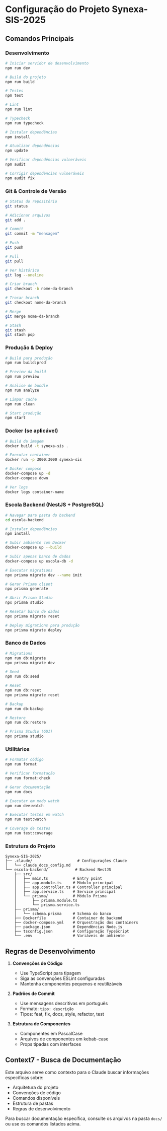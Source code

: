 # Configuração do Projeto Synexa-SIS-2025

## Comandos Principais

### Desenvolvimento
```bash
# Iniciar servidor de desenvolvimento
npm run dev

# Build do projeto
npm run build

# Testes
npm test

# Lint
npm run lint

# Typecheck
npm run typecheck

# Instalar dependências
npm install

# Atualizar dependências
npm update

# Verificar dependências vulneráveis
npm audit

# Corrigir dependências vulneráveis
npm audit fix
```

### Git & Controle de Versão
```bash
# Status do repositório
git status

# Adicionar arquivos
git add .

# Commit
git commit -m "mensagem"

# Push
git push

# Pull
git pull

# Ver histórico
git log --oneline

# Criar branch
git checkout -b nome-da-branch

# Trocar branch
git checkout nome-da-branch

# Merge
git merge nome-da-branch

# Stash
git stash
git stash pop
```

### Produção & Deploy
```bash
# Build para produção
npm run build:prod

# Preview da build
npm run preview

# Análise de bundle
npm run analyze

# Limpar cache
npm run clean

# Start produção
npm start
```

### Docker (se aplicável)
```bash
# Build da imagem
docker build -t synexa-sis .

# Executar container
docker run -p 3000:3000 synexa-sis

# Docker compose
docker-compose up -d
docker-compose down

# Ver logs
docker logs container-name
```

### Escola Backend (NestJS + PostgreSQL)
```bash
# Navegar para pasta do backend
cd escola-backend

# Instalar dependências
npm install

# Subir ambiente com Docker
docker-compose up --build

# Subir apenas banco de dados
docker-compose up escola-db -d

# Executar migrations
npx prisma migrate dev --name init

# Gerar Prisma client
npx prisma generate

# Abrir Prisma Studio
npx prisma studio

# Resetar banco de dados
npx prisma migrate reset

# Deploy migrations para produção
npx prisma migrate deploy
```

### Banco de Dados
```bash
# Migrations
npm run db:migrate
npx prisma migrate dev

# Seed
npm run db:seed

# Reset
npm run db:reset
npx prisma migrate reset

# Backup
npm run db:backup

# Restore
npm run db:restore

# Prisma Studio (GUI)
npx prisma studio
```

### Utilitários
```bash
# Formatar código
npm run format

# Verificar formatação
npm run format:check

# Gerar documentação
npm run docs

# Executar em modo watch
npm run dev:watch

# Executar testes em watch
npm run test:watch

# Coverage de testes
npm run test:coverage
```

### Estrutura do Projeto
```
Synexa-SIS-2025/
├── .claude/                    # Configurações Claude
│   └── claude_docs_config.md
└── escola-backend/            # Backend NestJS
    ├── src/
    │   ├── main.ts           # Entry point
    │   ├── app.module.ts     # Módulo principal
    │   ├── app.controller.ts # Controller principal
    │   ├── app.service.ts    # Service principal
    │   └── prisma/           # Módulo Prisma
    │       ├── prisma.module.ts
    │       └── prisma.service.ts
    ├── prisma/
    │   └── schema.prisma     # Schema do banco
    ├── Dockerfile            # Container do backend
    ├── docker-compose.yml    # Orquestração dos containers
    ├── package.json          # Dependências Node.js
    ├── tsconfig.json         # Configuração TypeScript
    └── .env                  # Variáveis de ambiente
```

## Regras de Desenvolvimento

1. **Convenções de Código**
   - Use TypeScript para tipagem
   - Siga as convenções ESLint configuradas
   - Mantenha componentes pequenos e reutilizáveis

2. **Padrões de Commit**
   - Use mensagens descritivas em português
   - Formato: `tipo: descrição`
   - Tipos: feat, fix, docs, style, refactor, test

3. **Estrutura de Componentes**
   - Componentes em PascalCase
   - Arquivos de componentes em kebab-case
   - Props tipadas com interfaces

## Context7 - Busca de Documentação

Este arquivo serve como contexto para o Claude buscar informações específicas sobre:
- Arquitetura do projeto
- Convenções de código
- Comandos disponíveis
- Estrutura de pastas
- Regras de desenvolvimento

Para buscar documentação específica, consulte os arquivos na pasta `docs/` ou use os comandos listados acima.